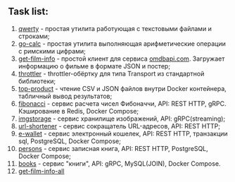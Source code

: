 ## Task list:

1. [qwerty](./qwerty) - простая утилита работующая с текстовыми файлами и строками;
2. [go-calc](./go-calc) - простая утилита выполняющая арифметические операции с римскими цифрами;
3. [get-film-info](./get-film-info) - простой клиент для сервиса [omdbapi.com](http://www.omdbapi.com/). Загружает информацию о фильме в формате JSON и постер;
4. [throttler](./throttler) - throttler-обёртку для типа Transport из стандартной библиотеки;
5. [top-product](./top-product) - чтение CSV и JSON файлов внутри Docker контейнера, табличный вывод результатов;
6. [fibonacci](./fibonacci) - сервис расчета чисел Фибоначчи, API: REST HTTP, gRPC. Кэширование в Redis, Docker Compose;
7. [imgstorage](./imgstorage) - сервис хранилище изображений, API: gRPC(streaming);
8. [url-shortener](./url-shortener) - сервис сокращатель URL-адресов, API: REST HTTP;
9. [e-wallet](./e-wallet) - сервис электронный кошелек, API: REST HTTP, транзакции sql, PostgreSQL, Docker Compose;
10. [persons](./persons) - сервис записная книга, API: REST HTTP, PostgreSQL, Docker Compose;
11. [books](./books) - сервис "книги", API: gRPC, MySQL(JOIN), Docker Compose.
12. [get-film-info-all](./003-get-film-info-all)
